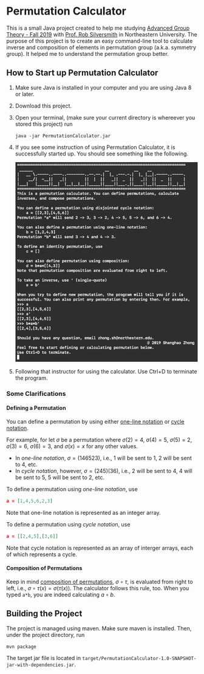 # Permutation Calculator

This is a small Java project created to help me studying [Advanced Group Theory - Fall 2019](https://sites.google.com/view/rob-silversmith/home/F19-3275) with [Prof. Rob Silversmith](https://sites.google.com/view/rob-silversmith/) in Northeastern University. The purpose of this project is to create an easy command-line tool to calculate inverse and composition of elements in permutation group (a.k.a. symmetry group). It helped me to understand the permutation group better.

## How to Start up Permutation Calculator

1. Make sure Java is installed in your computer and you are using Java 8 or later. 

2. Download this project.

3. Open your terminal, (make sure your current directory is whereever you stored this project) run

   ```
   java -jar PermutationCalculator.jar
   ```

4. If you see some instruction of using Permutation Calculator, it is successfully started up. You should see something like the following.

   ![start_calculator](support/start_calculator.png)

5. Following that instructor for using the calculator. Use Ctrl+D to terminate the program.

### Some Clarifications

#### Defining a Permutation

You can define a permutation by using either [one-line notation](https://en.wikipedia.org/wiki/Permutation#One-line_notation) or [cycle notation](https://en.wikipedia.org/wiki/Permutation#Cycle_notation).

For example, for let $\sigma$ be a permutation where $\sigma(2) =4$, $\sigma(4) = 5$, $\sigma(5) = 2$, $\sigma(3) = 6$, $\sigma(6) = 3$, and $\sigma(x) = x$ for any other values. 

- In *one-line notation*, $\sigma = (146523)$, i.e., 1 will be sent to 1, 2 will be sent to 4, etc.
- In *cycle notation*, however, $\sigma = (245)(36)$, i.e., 2 will be sent to 4, 4 will be sent to 5, 5 will be sent to 2, etc.

To define a permutation using *one-line notation*, use 

```json
a = [1,4,5,6,2,3]
```

Note that one-line notation is represented as an integer array.

To define a permutation using *cycle notatio*n, use

```json
a = [[2,4,5],[3,6]]
```

Note that cycle notation is represented as an array of interger arrays, each of which represents a cycle.

#### Composition of Permutations

Keep in mind [composition of permutations](https://en.wikipedia.org/wiki/Permutation#Composition_of_permutations), $\sigma\circ\tau$,  is evaluated from right to left, i.e., $\sigma\circ\tau(x) = \sigma(\tau(x))$. The calculator follows this rule, too. When you typed `a*b`, you are indeed calculating $a\circ b$.

## Building the Project

The project is managed using maven. Make sure maven is installed. Then, under the project directory, run

```
mvn package
```

The target jar file is located in `target/PermutationCalculator-1.0-SNAPSHOT-jar-with-dependencies.jar`.

